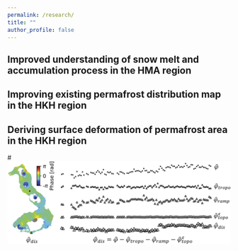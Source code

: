 ```yaml
---
permalink: /research/
title: ""
author_profile: false
---
```




## Improved understanding of snow melt and accumulation process in the HMA region

## Improving existing permafrost distribution map in the HKH region

## Deriving surface deformation of permafrost area in the HKH region

#<img width='800' src='/images/phase_correction.jpg'>


